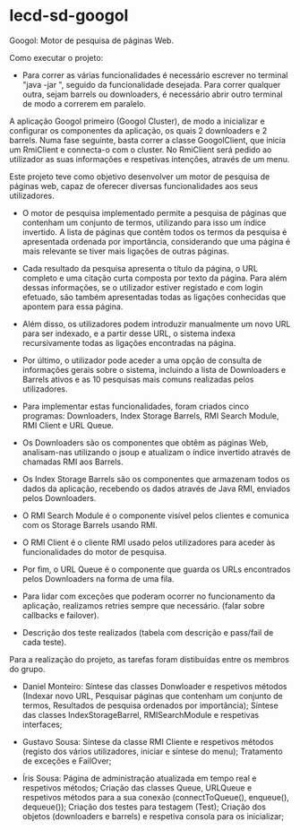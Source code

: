 # lecd-sd-googol
Googol: Motor de pesquisa de páginas Web.

Como executar o projeto:
* Para correr as várias funcionalidades é necessário escrever no terminal "java -jar ", seguido da funcionalidade desejada. Para correr qualquer outra, sejam barrels ou downloaders, é necessário abrir outro terminal de modo a correrem em paralelo.

A aplicação Googol primeiro (Googol Cluster), de modo a inicializar e configurar os componentes da aplicação, os quais 2 downloaders e 2 barrels.
Numa fase seguinte, basta correr a classe GoogolClient, que inicia um RmiClient e connecta-o com o cluster. 
No RmiClient será pedido ao utilizador as suas informações e respetivas intenções, através de um menu.


Este projeto teve como objetivo desenvolver um motor de pesquisa de páginas web, capaz de oferecer diversas 
funcionalidades aos seus utilizadores. 
* O motor de pesquisa implementado permite a pesquisa de páginas que contenham um conjunto de termos, utilizando para
isso um índice invertido. A lista de páginas que contêm todos os termos da pesquisa é apresentada ordenada por
importância, considerando que uma página é mais relevante se tiver mais ligações de outras páginas.
* Cada resultado da pesquisa apresenta o título da página, o URL completo e uma citação curta composta por texto da 
página. Para além dessas informações, se o utilizador estiver registado e com login efetuado, são também apresentadas 
todas as ligações conhecidas que apontem para essa página.

* Além disso, os utilizadores podem introduzir manualmente um novo URL para ser indexado, e a partir desse URL, o
sistema indexa recursivamente todas as ligações encontradas na página.

* Por último, o utilizador pode aceder a uma opção de consulta de informações gerais sobre o sistema, incluindo a lista
de Downloaders e Barrels ativos e as 10 pesquisas mais comuns realizadas pelos utilizadores.

* Para implementar estas funcionalidades, foram criados cinco programas: Downloaders, Index Storage Barrels, RMI Search
Module, RMI Client e URL Queue.
* Os Downloaders são os componentes que obtêm as páginas Web, analisam-nas utilizando o jsoup e atualizam o índice
invertido através de chamadas RMI aos Barrels.
* Os Index Storage Barrels são os componentes que armazenam todos os dados da aplicação, recebendo os dados através de
Java RMI, enviados pelos Downloaders.
* O RMI Search Module é o componente visível pelos clientes e comunica com os Storage Barrels usando RMI.
* O RMI Client é o cliente RMI usado pelos utilizadores para aceder às funcionalidades do
motor de pesquisa.
* Por fim, o URL Queue é o componente que guarda os URLs encontrados pelos Downloaders na forma de uma fila.
* Para lidar com exceções que poderam ocorrer no funcionamento da aplicação, realizamos retries sempre que necessário.
(falar sobre callbacks e failover).
* Descrição dos teste realizados (tabela com descrição e pass/fail de cada teste).

Para a realização do projeto, as tarefas foram distibuídas entre os membros do grupo.

* Daniel Monteiro:
Síntese das classes Donwloader e respetivos métodos
(Indexar novo URL, Pesquisar páginas que contenham um conjunto de termos, Resultados de pesquisa ordenados por importância);
Síntese das classes IndexStorageBarrel, RMISearchModule e respetivas interfaces;

* Gustavo Sousa:
Síntese da classe RMI Cliente e respetivos métodos (registo dos vários utilizadores, iniciar e síntese do menu);
Tratamento de exceções e FailOver;

* Íris Sousa:
Página de administração atualizada em tempo real e respetivos métodos;
Criação das classes Queue, URLQueue e respetivos métodos para a sua conexão (connectToQueue(), enqueue(), dequeue());
Criação dos testes para testagem (Test);
Criação dos objetos (downloaders e barrels) e respetiva consola para os inicializar;
